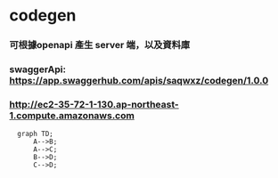 # codegen

### 可根據openapi 產生 server 端，以及資料庫
### swaggerApi: https://app.swaggerhub.com/apis/saqwxz/codegen/1.0.0
### http://ec2-35-72-1-130.ap-northeast-1.compute.amazonaws.com

```mermaid
  graph TD;
      A-->B;
      A-->C;
      B-->D;
      C-->D;
```
